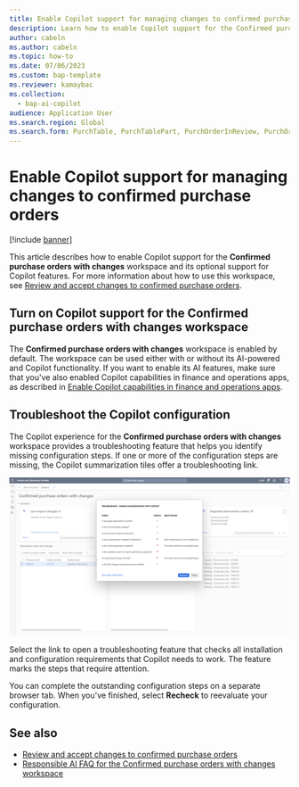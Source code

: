 ```yaml
---
title: Enable Copilot support for managing changes to confirmed purchase orders
description: Learn how to enable Copilot support for the Confirmed purchase orders with changes workspace, where you can review and accept changes to confirmed purchase orders.
author: cabeln
ms.author: cabeln
ms.topic: how-to
ms.date: 07/06/2023
ms.custom: bap-template
ms.reviewer: kamaybac
ms.collection:
  - bap-ai-copilot
audience: Application User
ms.search.region: Global
ms.search.form: PurchTable, PurchTablePart, PurchOrderInReview, PurchOrderApproved, PurchOrderInDraft, PurchOrderAssignedToMe, VendPurchOrderJournalListPage, PurchTableWorkflowDropDialog, VendPurchOrderJournal
---
```


# Enable Copilot support for managing changes to confirmed purchase orders

[!include [banner](../includes/banner.md)]

This article describes how to enable Copilot support for the **Confirmed purchase orders with changes** workspace and its optional support for Copilot features. For more information about how to use this workspace, see [Review and accept changes to confirmed purchase orders](../../../supply-chain/procurement/purchase-order-changes-after-confirmation.md).

## Turn on Copilot support for the Confirmed purchase orders with changes workspace

The **Confirmed purchase orders with changes** workspace is enabled by default. The workspace can be used either with or without its AI-powered and Copilot functionality. If you want to enable its AI features, make sure that you've also enabled Copilot capabilities in finance and operations apps, as described in [Enable Copilot capabilities in finance and operations apps](enable-copilot.md).

## Troubleshoot the Copilot configuration

The Copilot experience for the **Confirmed purchase orders with changes** workspace provides a troubleshooting feature that helps you identify missing configuration steps. If one or more of the configuration steps are missing, the Copilot summarization tiles offer a troubleshooting link.

[<img src="media/po-change-review-trouble-shooting.png" alt="Screenshot of the Confirmed purchase orders with changes workspace." title="Screenshot of the trouble shooter for Copilot configuration." width="720" />](media/po-change-review-trouble-shooting.png#lightbox)

Select the link to open a troubleshooting feature that checks all installation and configuration requirements that Copilot needs to work. The feature marks the steps that require attention.

You can complete the outstanding configuration steps on a separate browser tab. When you've finished, select **Recheck** to reevaluate your configuration.

## See also

- [Review and accept changes to confirmed purchase orders](../../../supply-chain/procurement/purchase-order-changes-after-confirmation.md)
- [Responsible AI FAQ for the Confirmed purchase orders with changes workspace](../../../supply-chain/faq-confirmed-po-changes.md)
